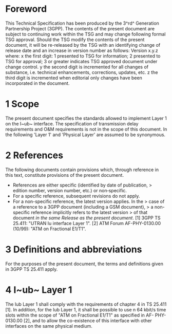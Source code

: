 # Foreword
This Technical Specification has been produced by the 3^rd^ Generation
Partnership Project (3GPP).
The contents of the present document are subject to continuing work within the
TSG and may change following formal TSG approval. Should the TSG modify the
contents of the present document, it will be re-released by the TSG with an
identifying change of release date and an increase in version number as
follows:
Version x.y.z
where:
x the first digit:
1 presented to TSG for information;
2 presented to TSG for approval;
3 or greater indicates TSG approved document under change control.
y the second digit is incremented for all changes of substance, i.e. technical
enhancements, corrections, updates, etc.
z the third digit is incremented when editorial only changes have been
incorporated in the document.
# 1 Scope
The present document specifies the standards allowed to implement Layer 1 on
the I~ub~ interface.
The specification of transmission delay requirements and O&M requirements is
not in the scope of this document.
In the following 'Layer 1' and 'Physical Layer' are assumed to be synonymous.
# 2 References
The following documents contain provisions which, through reference in this
text, constitute provisions of the present document.
  * References are either specific (identified by date of publication, > edition number, version number, etc.) or non‑specific.
  * For a specific reference, subsequent revisions do not apply.
  * For a non-specific reference, the latest version applies. In the > case of a reference to a 3GPP document (including a GSM document), > a non-specific reference implicitly refers to the latest version > of that document _in the same Release as the present document_.
[1] 3GPP TS 25.411: \"UTRAN Iu interface Layer 1\".
[2] ATM Forum AF-PHY-0130.00 (10/99): \"ATM on Fractional E1/T1\".
# 3 Definitions and abbreviations
For the purposes of the present document, the terms and definitions given in
3GPP TS 25.411 apply.
# 4 I~ub~ Layer 1
The Iub Layer 1 shall comply with the requirements of chapter 4 in TS 25.411
[1].
In addition, for the Iub Layer 1, it shall be possible to use n 64 kbit/s time
slots within the scope of \"ATM on Fractional E1/T1\" as specified in AF-
PHY-0130.00 [2], and to allow the co-existence of this interface with other
interfaces on the same physical medium.
#